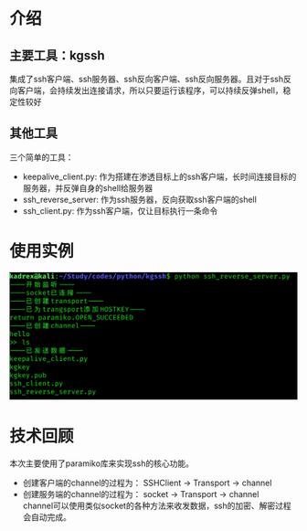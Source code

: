 # 介绍
## 主要工具：kgssh
集成了ssh客户端、ssh服务器、ssh反向客户端、ssh反向服务器。且对于ssh反向客户端，会持续发出连接请求，所以只要运行该程序，可以持续反弹shell，稳定性较好   
## 其他工具
三个简单的工具：  
- keepalive\_client.py: 作为搭建在渗透目标上的ssh客户端，长时间连接目标的服务器，并反弹自身的shell给服务器  
- ssh\_reverse\_server: 作为ssh服务器，反向获取ssh客户端的shell  
- ssh\_client.py: 作为ssh客户端，仅让目标执行一条命令  
  
# 使用实例
  
![](img/python12md1.png)  

# 技术回顾
本次主要使用了paramiko库来实现ssh的核心功能。  
- 创建客户端的channel的过程为： SSHClient -> Transport -> channel  
- 创建服务端的channel的过程为： socket -> Transport -> channel  
channel可以使用类似socket的各种方法来收发数据，ssh的加密、解密过程会自动完成。  
